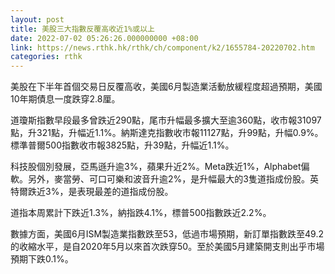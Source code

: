 ```yaml
---
layout: post
title: 美股三大指數反覆高收近1%或以上
date: 2022-07-02 05:26:26.000000000 +08:00
link: https://news.rthk.hk/rthk/ch/component/k2/1655784-20220702.htm
categories: rthk
---
```


美股在下半年首個交易日反覆高收，美國6月製造業活動放緩程度超過預期，美國10年期債息一度跌穿2.8厘。

道瓊斯指數早段最多曾跌近290點，尾市升幅最多擴大至逾360點，收市報31097點，升321點，升幅近1.1%。納斯達克指數收市報11127點，升99點，升幅0.9%。標準普爾500指數收市報3825點，升39點，升幅近1.1%。

科技股個別發展，亞馬遜升逾3%，蘋果升近2%。Meta跌近1%，Alphabet偏軟。另外，麥當勞、可口可樂和波音升逾2%，是升幅最大的3隻道指成份股。英特爾跌近3%，是表現最差的道指成份股。

道指本周累計下跌近1.3%，納指跌4.1%，標普500指數跌近2.2%。

數據方面，美國6月ISM製造業指數跌至53，低過市場預期，新訂單指數跌至49.2的收縮水平，是自2020年5月以來首次跌穿50。至於美國5月建築開支則出乎市場預期下跌0.1%。
